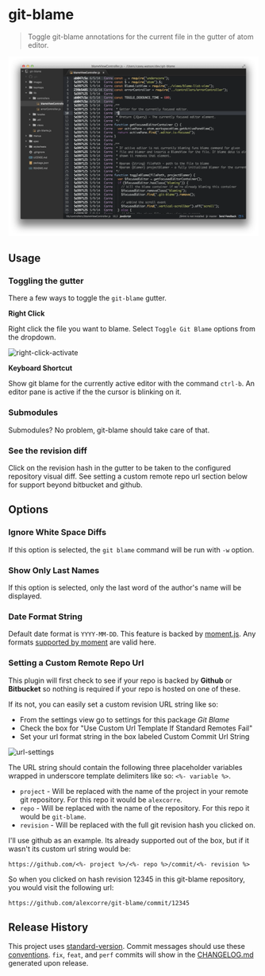 # git-blame

> Toggle git-blame annotations for the current file in the gutter of atom editor.

![screenshot](https://raw.githubusercontent.com/alexcorre/git-blame/master/images/screen-shot.png)

## Usage

### Toggling the gutter

There a few ways to toggle the `git-blame` gutter.

**Right Click**

Right click the file you want to blame. Select `Toggle Git Blame` options from the dropdown.

![right-click-activate](https://raw.githubusercontent.com/alexcorre/git-blame/master/images/right-click-activate.png)

**Keyboard Shortcut**

Show git blame for the currently active editor with the command `ctrl-b`. An editor pane is active if the the cursor is blinking on it.

### Submodules

Submodules? No problem, git-blame should take care of that.

### See the revision diff

Click on the revision hash in the gutter to be taken to the configured repository visual diff. See setting a custom remote repo url section below for support beyond bitbucket and github.

## Options

### Ignore White Space Diffs

If this option is selected, the `git blame` command will be run with `-w` option.

### Show Only Last Names

If this option is selected, only the last word of the author's name will be displayed.

### Date Format String

Default date format is `YYYY-MM-DD`. This feature is backed by [moment.js](http://momentjs.com/). Any formats [supported by moment](http://momentjs.com/docs/#/displaying/format/) are valid here.

### Setting a Custom Remote Repo Url
This plugin will first check to see if your repo is backed by **Github** or **Bitbucket** so nothing is required if your repo is hosted on one of these.

If its not, you can easily set a custom revision URL string like so:
- From the settings view go to settings for this package *Git Blame*
- Check the box for "Use Custom Url Template If Standard Remotes Fail"
- Set your url format string in the box labeled Custom Commit Url String

![url-settings](https://raw.githubusercontent.com/alexcorre/git-blame/master/images/url-settings.png)

The URL string should contain the following three placeholder variables wrapped in underscore template delimiters like so: `<%- variable %>`.
- `project` - Will be replaced with the name of the project in your remote git repository. For this repo it would be `alexcorre`.
- `repo` - Will be replaced with the name of the repository. For this repo it would be `git-blame`.
- `revision` - Will be replaced with the full git revision hash you clicked on.

I'll use github as an example. Its already supported out of the box, but if it wasn't its custom url string would be:

```
https://github.com/<%- project %>/<%- repo %>/commit/<%- revision %>
```
So when you clicked on hash revision 12345 in this git-blame repository, you would visit the following url:

```
https://github.com/alexcorre/git-blame/commit/12345
```

## Release History

This project uses [standard-version](https://github.com/conventional-changelog/standard-version). Commit messages should use these [conventions](https://github.com/bcoe/conventional-changelog-standard/blob/master/convention.md). `fix`, `feat`, and `perf` commits will show in the [CHANGELOG.md](CHANGELOG.md) generated upon release.
